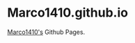 # Marco1410.github.io

<a rel="me" href="https://github.com/Marco1410/">Marco1410's</a> Github Pages.
